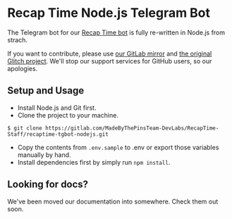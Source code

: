 Recap Time Node.js Telegram Bot
===========

The Telegram bot for our [Recap Time bot](https://t.me/RecapTime_bot) is fully re-written in Node.js from strach. 

If you want to contribute, please use [our GitLab mirror](https://gitlab.com/MadeByThePinsTeam-DevLabs/RecapTime-Staff/recaptime-tgbot-nodejs) and [the original Glitch project](https://glitch.com/edit/#!/handsome-sheet). We'll stop our support services for GitHub users, so our apologies.
## Setup and Usage
- Install Node.js and Git first.
- Clone the project to your machine.
```shell
$ git clone https://gitlab.com/MadeByThePinsTeam-DevLabs/RecapTime-Staff/recaptime-tgbot-nodejs.git
```
- Copy the contents from `.env.sample` to .env or export those variables manually by hand.
- Install dependencies first by simply run `npm install`.


## Looking for docs?
We've been moved our documentation into somewhere. Check them out soon.
